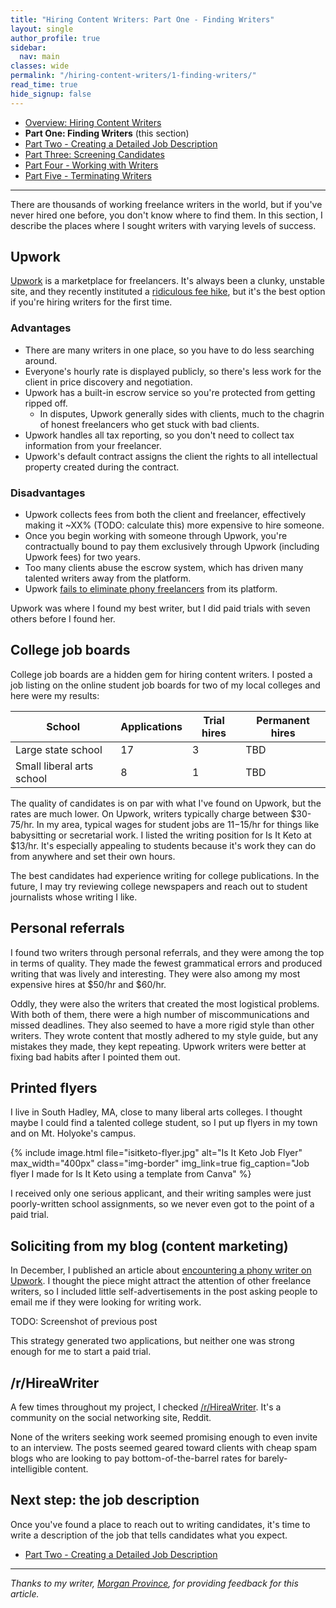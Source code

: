 ```yaml
---
title: "Hiring Content Writers: Part One - Finding Writers"
layout: single
author_profile: true
sidebar:
  nav: main
classes: wide
permalink: "/hiring-content-writers/1-finding-writers/"
read_time: true
hide_signup: false
---
```


* [Overview: Hiring Content Writers](/hiring-content-writers/)
* **Part One: Finding Writers** (this section)
* [Part Two - Creating a Detailed Job Description](/hiring-content-writers/2-creating-a-job-description/)
* [Part Three: Screening Candidates](/hiring-content-writers/3-screening-candidates/)
* [Part Four - Working with Writers](/hiring-content-writers/4-working-with-writers/)
* [Part Five - Terminating Writers](/hiring-content-writers/5-terminating-writers/)

---

There are thousands of working freelance writers in the world, but if you've never hired one before, you don't know where to find them. In this section, I describe the places where I sought writers with varying levels of success.

## Upwork

[Upwork](https://www.upwork.com/) is a marketplace for freelancers. It's always been a clunky, unstable site, and they recently instituted a [ridiculous fee hike](https://twitter.com/deliberatecoder/status/1140821210906943488), but it's the best option if you're hiring writers for the first time.

### Advantages

* There are many writers in one place, so you have to do less searching around.
* Everyone's hourly rate is displayed publicly, so there's less work for the client in price discovery and negotiation.
* Upwork has a built-in escrow service so you're protected from getting ripped off.
  * In disputes, Upwork generally sides with clients, much to the chagrin of honest freelancers who get stuck with bad clients.
* Upwork handles all tax reporting, so you don't need to collect tax information from your freelancer.
* Upwork's default contract assigns the client the rights to all intellectual property created during the contract.

### Disadvantages

* Upwork collects fees from both the client and freelancer, effectively making it ~XX% (TODO: calculate this) more expensive to hire someone.
* Once you begin working with someone through Upwork, you're contractually bound to pay them exclusively through Upwork (including Upwork fees) for two years.
* Too many clients abuse the escrow system, which has driven many talented writers away from the platform.
* Upwork [fails to eliminate phony freelancers](/upwork-scammer/) from its platform.

Upwork was where I found my best writer, but I did paid trials with seven others before I found her.

## College job boards

College job boards are a hidden gem for hiring content writers. I posted a job listing on the online student job boards for two of my local colleges and here were my results:

| School             | Applications | Trial hires | Permanent hires |
|--------------------|--------------|-------------|-----------------|
| Large state school | 17           | 3           | TBD             |
| Small liberal arts school | 8     | 1           | TBD             |

The quality of candidates is on par with what I've found on Upwork, but the rates are much lower. On Upwork, writers typically charge between $30-75/hr. In my area, typical wages for student jobs are $11-$15/hr for things like babysitting or secretarial work. I listed the writing position for Is It Keto at $13/hr. It's especially appealing to students because it's work they can do from anywhere and set their own hours.

The best candidates had experience writing for college publications. In the future, I may try reviewing college newspapers and reach out to student journalists whose writing I like.

## Personal referrals

I found two writers through personal referrals, and they were among the top in terms of quality. They made the fewest grammatical errors and produced writing that was lively and interesting. They were also among my most expensive hires at $50/hr and $60/hr.

Oddly, they were also the writers that created the most logistical problems. With both of them, there were a high number of miscommunications and missed deadlines. They also seemed to have a more rigid style than other writers. They wrote content that mostly adhered to my style guide, but any mistakes they made, they kept repeating. Upwork writers were better at fixing bad habits after I pointed them out.

## Printed flyers

I live in South Hadley, MA, close to many liberal arts colleges. I thought maybe I could find a talented college student, so I put up flyers in my town and on Mt. Holyoke's campus.

{% include image.html file="isitketo-flyer.jpg" alt="Is It Keto Job Flyer" max_width="400px" class="img-border" img_link=true fig_caption="Job flyer I made for Is It Keto using a template from Canva" %}

I received only one serious applicant, and their writing samples were just poorly-written school assignments, so we never even got to the point of a paid trial.

## Soliciting from my blog (content marketing)

In December, I published an article about [encountering a phony writer on Upwork](/upwork-scammer/). I thought the piece might attract the attention of other freelance writers, so I included little self-advertisements in the post asking people to email me if they were looking for writing work.

TODO: Screenshot of previous post

This strategy generated two applications, but neither one was strong enough for me to start a paid trial.

## /r/HireaWriter

A few times throughout my project, I checked [/r/HireaWriter](https://www.reddit.com/r/HireaWriter/). It's a community on the social networking site, Reddit.

None of the writers seeking work seemed promising enough to even invite to an interview. The posts seemed geared toward clients with cheap spam blogs who are looking to pay bottom-of-the-barrel rates for barely-intelligible content.

## Next step: the job description

Once you've found a place to reach out to writing candidates, it's time to write a description of the job that tells candidates what you expect.

* [Part Two - Creating a Detailed Job Description](/hiring-content-writers/2-creating-a-job-description/)

---

*Thanks to my writer, [Morgan Province](https://www.morganprovince.com/), for providing feedback for this article.*